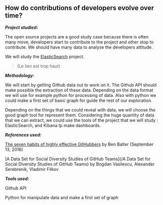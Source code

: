 ## How do contributions of developers evolve over time?

_**Project studied:**_

The open source projects are a good study case because there is often many move, developers start to contribute to the project and other stop to contribute. We should have many data to analyse the developers attitude.

We will study the [ElasticSearch](https://github.com/elastic) project. 
> (Le lien est trop haut\)

_**Methodology:**_

We will start by getting Github data out to work on it. The Github API should make possible the extraction of these data. Depending on the data format we will use for example python for processing of data. Also with python we could make a first set of basic graph for guide the rest of our exploration.

Depending on the things that we could reveal with data, we will choose the good graph tool for represent them. Considering the huge quantity of data that we can extract, we could use the tools of the project that we will study : ElasticSearch, and Kibana tp make dashboards.

_**References used:**_

[The seven habits of highly effective GitHubbers](http://ben.balter.com/2016/09/13/seven-habits-of-highly-effective-githubbers/) by Ben Balter \(September 13, 2016\)

[A Data Set for Social Diversity Studies of GitHub Teams](/A Data Set for Social Diversity Studies of GitHub Teams) by Bogdan Vasilescu, Alexander Serebrenik, Vladimir Filkov

_**Tools used:**_

Github API

Python for manipulate data and make a first set of graph

